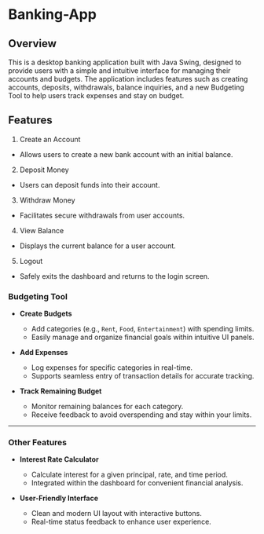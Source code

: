 # Banking-App

## Overview
This is a desktop banking application built with Java Swing, designed to provide users with a simple and intuitive interface for managing their accounts and budgets. The application includes features such as creating accounts, deposits, withdrawals, balance inquiries, and a new Budgeting Tool to help users track expenses and stay on budget.

## Features
1. Create an Account
  - Allows users to create a new bank account with an initial balance.
2. Deposit Money
  - Users can deposit funds into their account.
3. Withdraw Money
  - Facilitates secure withdrawals from user accounts.
4. View Balance
  - Displays the current balance for a user account.
5. Logout
  - Safely exits the dashboard and returns to the login screen.

### Budgeting Tool

- **Create Budgets**  
  - Add categories (e.g., `Rent`, `Food`, `Entertainment`) with spending limits.  
  - Easily manage and organize financial goals within intuitive UI panels.

- **Add Expenses**  
  - Log expenses for specific categories in real-time.  
  - Supports seamless entry of transaction details for accurate tracking.

- **Track Remaining Budget**  
  - Monitor remaining balances for each category.  
  - Receive feedback to avoid overspending and stay within your limits.

---

### Other Features

- **Interest Rate Calculator**  
  - Calculate interest for a given principal, rate, and time period.  
  - Integrated within the dashboard for convenient financial analysis.

- **User-Friendly Interface**  
  - Clean and modern UI layout with interactive buttons.  
  - Real-time status feedback to enhance user experience.

